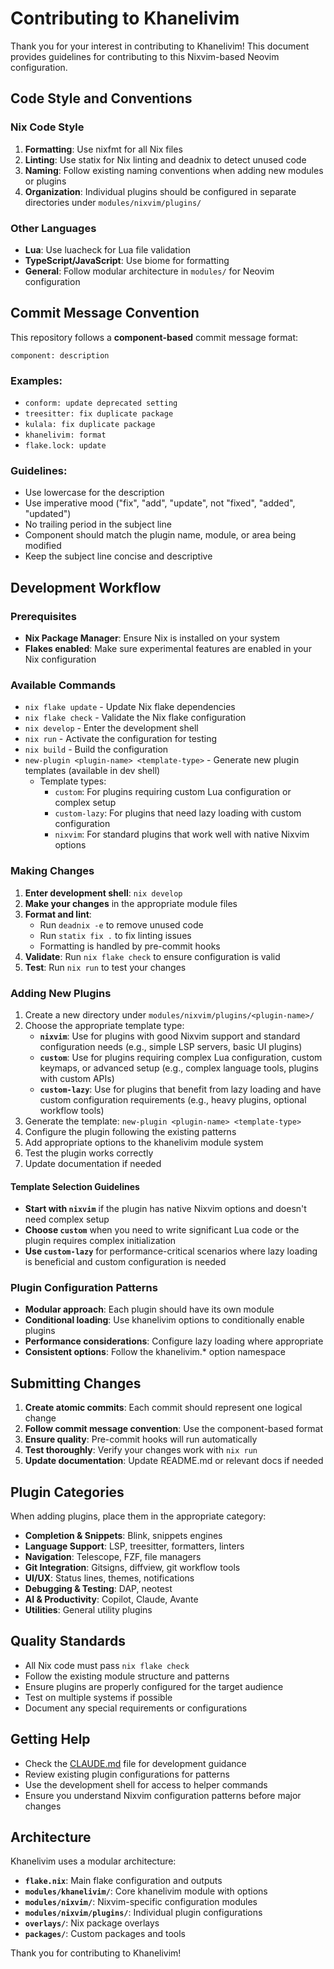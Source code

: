 # Contributing to Khanelivim

Thank you for your interest in contributing to Khanelivim! This document
provides guidelines for contributing to this Nixvim-based Neovim configuration.

## Code Style and Conventions

### Nix Code Style

1. **Formatting**: Use nixfmt for all Nix files
2. **Linting**: Use statix for Nix linting and deadnix to detect unused code
3. **Naming**: Follow existing naming conventions when adding new modules or
   plugins
4. **Organization**: Individual plugins should be configured in separate
   directories under `modules/nixvim/plugins/`

### Other Languages

- **Lua**: Use luacheck for Lua file validation
- **TypeScript/JavaScript**: Use biome for formatting
- **General**: Follow modular architecture in `modules/` for Neovim
  configuration

## Commit Message Convention

This repository follows a **component-based** commit message format:

```
component: description
```

### Examples:

- `conform: update deprecated setting`
- `treesitter: fix duplicate package`
- `kulala: fix duplicate package`
- `khanelivim: format`
- `flake.lock: update`

### Guidelines:

- Use lowercase for the description
- Use imperative mood ("fix", "add", "update", not "fixed", "added", "updated")
- No trailing period in the subject line
- Component should match the plugin name, module, or area being modified
- Keep the subject line concise and descriptive

## Development Workflow

### Prerequisites

- **Nix Package Manager**: Ensure Nix is installed on your system
- **Flakes enabled**: Make sure experimental features are enabled in your Nix
  configuration

### Available Commands

- `nix flake update` - Update Nix flake dependencies
- `nix flake check` - Validate the Nix flake configuration
- `nix develop` - Enter the development shell
- `nix run` - Activate the configuration for testing
- `nix build` - Build the configuration
- `new-plugin <plugin-name> <template-type>` - Generate new plugin templates
  (available in dev shell)
  - Template types:
    - `custom`: For plugins requiring custom Lua configuration or complex setup
    - `custom-lazy`: For plugins that need lazy loading with custom
      configuration
    - `nixvim`: For standard plugins that work well with native Nixvim options

### Making Changes

1. **Enter development shell**: `nix develop`
2. **Make your changes** in the appropriate module files
3. **Format and lint**:
   - Run `deadnix -e` to remove unused code
   - Run `statix fix .` to fix linting issues
   - Formatting is handled by pre-commit hooks
4. **Validate**: Run `nix flake check` to ensure configuration is valid
5. **Test**: Run `nix run` to test your changes

### Adding New Plugins

1. Create a new directory under `modules/nixvim/plugins/<plugin-name>/`
2. Choose the appropriate template type:
   - **`nixvim`**: Use for plugins with good Nixvim support and standard
     configuration needs (e.g., simple LSP servers, basic UI plugins)
   - **`custom`**: Use for plugins requiring complex Lua configuration, custom
     keymaps, or advanced setup (e.g., complex language tools, plugins with
     custom APIs)
   - **`custom-lazy`**: Use for plugins that benefit from lazy loading and have
     custom configuration requirements (e.g., heavy plugins, optional workflow
     tools)
3. Generate the template: `new-plugin <plugin-name> <template-type>`
4. Configure the plugin following the existing patterns
5. Add appropriate options to the khanelivim module system
6. Test the plugin works correctly
7. Update documentation if needed

#### Template Selection Guidelines

- **Start with `nixvim`** if the plugin has native Nixvim options and doesn't
  need complex setup
- **Choose `custom`** when you need to write significant Lua code or the plugin
  requires complex initialization
- **Use `custom-lazy`** for performance-critical scenarios where lazy loading is
  beneficial and custom configuration is needed

### Plugin Configuration Patterns

- **Modular approach**: Each plugin should have its own module
- **Conditional loading**: Use khanelivim options to conditionally enable
  plugins
- **Performance considerations**: Configure lazy loading where appropriate
- **Consistent options**: Follow the khanelivim.* option namespace

## Submitting Changes

1. **Create atomic commits**: Each commit should represent one logical change
2. **Follow commit message convention**: Use the component-based format
3. **Ensure quality**: Pre-commit hooks will run automatically
4. **Test thoroughly**: Verify your changes work with `nix run`
5. **Update documentation**: Update README.md or relevant docs if needed

## Plugin Categories

When adding plugins, place them in the appropriate category:

- **Completion & Snippets**: Blink, snippets engines
- **Language Support**: LSP, treesitter, formatters, linters
- **Navigation**: Telescope, FZF, file managers
- **Git Integration**: Gitsigns, diffview, git workflow tools
- **UI/UX**: Status lines, themes, notifications
- **Debugging & Testing**: DAP, neotest
- **AI & Productivity**: Copilot, Claude, Avante
- **Utilities**: General utility plugins

## Quality Standards

- All Nix code must pass `nix flake check`
- Follow the existing module structure and patterns
- Ensure plugins are properly configured for the target audience
- Test on multiple systems if possible
- Document any special requirements or configurations

## Getting Help

- Check the [CLAUDE.md](./CLAUDE.md) file for development guidance
- Review existing plugin configurations for patterns
- Use the development shell for access to helper commands
- Ensure you understand Nixvim configuration patterns before major changes

## Architecture

Khanelivim uses a modular architecture:

- **`flake.nix`**: Main flake configuration and outputs
- **`modules/khanelivim/`**: Core khanelivim module with options
- **`modules/nixvim/`**: Nixvim-specific configuration modules
- **`modules/nixvim/plugins/`**: Individual plugin configurations
- **`overlays/`**: Nix package overlays
- **`packages/`**: Custom packages and tools

Thank you for contributing to Khanelivim!
